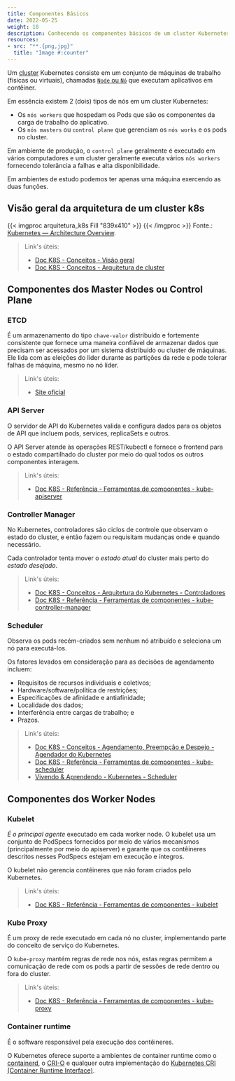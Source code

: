 ```yaml
---
title: Componentes Básicos
date: 2022-05-25
weight: 10
description: Conhecendo os componentes básicos de um cluster Kubernetes.
resources:
- src: "**.{png,jpg}"
  title: "Image #:counter"
---
```


Um [cluster](https://en.wikipedia.org/wiki/Computer_cluster) Kubernetes consiste em um conjunto de máquinas de trabalho (físicas ou virtuais), chamadas [`Node` ou `Nó`](https://kubernetes.io/docs/concepts/architecture/nodes/) que executam aplicativos em contêiner.

Em essência existem 2 (dois) tipos de nós em um cluster Kubernetes:

- Os `nós workers` que hospedam os Pods que são os componentes da carga de trabalho do aplicativo.
- Os `nós masters` ou `control plane` que gerenciam os `nós works` e os pods no cluster.

Em ambiente de produção, o `control plane` geralmente é executado em vários computadores e um cluster geralmente executa vários `nós workers` fornecendo tolerância a falhas e alta disponibilidade.

Em ambientes de estudo podemos ter apenas uma máquina exercendo as duas funções.

## Visão geral da arquitetura de um cluster k8s

{{< imgproc arquitetura_k8s Fill "839x410" >}} {{< /imgproc >}}
Fonte.: [Kubernetes — Architecture Overview](https://medium.com/devops-mojo/kubernetes-architecture-overview-introduction-to-k8s-architecture-and-understanding-k8s-cluster-components-90e11eb34ccd).

> Link's úteis:
>
> - [Doc K8S - Conceitos - Visão geral](https://kubernetes.io/docs/concepts/overview/)
> - [Doc K8S - Conceitos - Arquitetura de cluster](https://kubernetes.io/docs/concepts/architecture/)

## Componentes dos Master Nodes ou Control Plane

### ETCD

É um armazenamento do tipo `chave-valor` distribuído e fortemente consistente que fornece uma maneira confiável de armazenar dados que precisam ser acessados ​​por um sistema distribuído ou cluster de máquinas. Ele lida com as eleições do líder durante as partições da rede e pode tolerar falhas de máquina, mesmo no nó líder.

> Link's úteis:
>
> - [Site oficial](https://etcd.io/)

### API Server

O servidor de API do Kubernetes valida e configura dados para os objetos de API que incluem pods, services, replicaSets e outros.

O API Server atende às operações REST/kubectl e fornece o frontend para o estado compartilhado do cluster por meio do qual todos os outros componentes interagem.

> Link's úteis:
>
> - [Doc K8S - Referência - Ferramentas de componentes - kube-apiserver](https://kubernetes.io/docs/reference/command-line-tools-reference/kube-apiserver/)

### Controller Manager

No Kubernetes, controladores são ciclos de controle que observam o estado do cluster, e então fazem ou requisitam mudanças onde e quando necessário.

Cada controlador tenta mover o *estado atual* do cluster mais perto do *estado desejado*.

> Link's úteis:
>
> - [Doc K8S - Conceitos - Arquitetura do Kubernetes - Controladores](https://kubernetes.io/pt-br/docs/concepts/architecture/controller/)
> - [Doc K8S - Referência - Ferramentas de componentes - kube-controller-manager](https://kubernetes.io/docs/reference/command-line-tools-reference/kube-controller-manager/)

### Scheduler

Observa os pods recém-criados sem nenhum nó atribuído e seleciona um nó para executá-los.

Os fatores levados em consideração para as decisões de agendamento incluem:

- Requisitos de recursos individuais e coletivos;
- Hardware/software/política de restrições;
- Especificações de afinidade e antiafinidade;
- Localidade dos dados;
- Interferência entre cargas de trabalho; e
- Prazos.

> Link's úteis:
>
> - [Doc K8S - Conceitos - Agendamento, Preempção e Despejo - Agendador do Kubernetes](https://kubernetes.io/docs/concepts/scheduling-eviction/kube-scheduler/)
> - [Doc K8S - Referência - Ferramentas de componentes - kube-scheduler](https://kubernetes.io/docs/reference/command-line-tools-reference/kube-scheduler/)
> - [Vivendo & Aprendendo - Kubernetes - Scheduler](../../../../blog/kubernetes/scheduler/)

## Componentes dos Worker Nodes

### Kubelet

*É o principal agente* executado em cada worker node. O kubelet usa um conjunto de PodSpecs fornecidos por meio de vários mecanismos (principalmente por meio do apiserver) e garante que os contêineres descritos nesses PodSpecs estejam em execução e íntegros.

O kubelet não gerencia contêineres que não foram criados pelo Kubernetes.

> Link's úteis:
>
> - [Doc K8S - Referência - Ferramentas de componentes - kubelet](https://kubernetes.io/docs/reference/command-line-tools-reference/kubelet/)

### Kube Proxy

É um proxy de rede executado em cada nó no cluster, implementando parte do conceito de serviço do Kubernetes.

O `kube-proxy` mantém regras de rede nos nós, estas regras permitem a comunicação de rede com os pods a partir de sessões de rede dentro ou fora do cluster.

> Link's úteis:
>
> - [Doc K8S - Referência - Ferramentas de componentes - kube-proxy](https://kubernetes.io/docs/reference/command-line-tools-reference/kube-proxy/)

### Container runtime

É o software responsável pela execução dos contêineres.

O Kubernetes oferece suporte a ambientes de container runtime como o [containerd](https://containerd.io/docs/), o [CRI-O](https://cri-o.io/#what-is-cri-o) e qualquer outra implementação do [Kubernetes CRI (Container Runtime Interface)](https://github.com/kubernetes/community/blob/master/contributors/devel/sig-node/container-runtime-interface.md).
